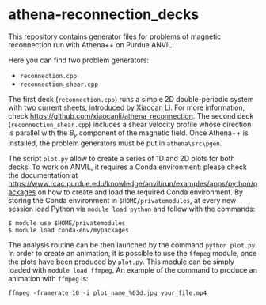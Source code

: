 # athena-reconnection_decks
This repository contains generator files for problems of magnetic reconnection run with Athena++ on Purdue ANVIL.

Here you can find two problem generators:
- `reconnection.cpp`
- `reconnection_shear.cpp`

The first deck (`reconnection.cpp`) runs a simple 2D double-periodic system with two current sheets, introduced by [Xiaocan Li](https://github.com/xiaocanli). For more information, check https://github.com/xiaocanli/athena_reconnection. The second deck (`reconnection_shear.cpp`) includes a shear velocity profile whose direction is parallel with the $B_{y}$ component of the magnetic field. Once Athena++ is installed, the problem generators must be put in `athena\src\pgen`.

The script `plot.py` allow to create a series of 1D and 2D plots for both decks. To work on ANVIL, it requires a Conda environment: please check the documentation at https://www.rcac.purdue.edu/knowledge/anvil/run/examples/apps/python/packages on how to create and load the required Conda environment. By storing the Conda environment in `$HOME/privatemodules`, at every new session load Python via `module load python` and follow with the commands:

```
$ module use $HOME/privatemodules
$ module load conda-env/mypackages
```

The analysis routine can be then launched by the command `python plot.py`. In order to create an animation, it is possible to use the `ffmpeg` module, once the plots have been produced by `plot.py`. This module can be simply loaded with `module load ffmpeg`. An example of the command to produce an animation with `ffmpeg` is:

`ffmpeg -framerate 10 -i plot_name_%03d.jpg your_file.mp4`
